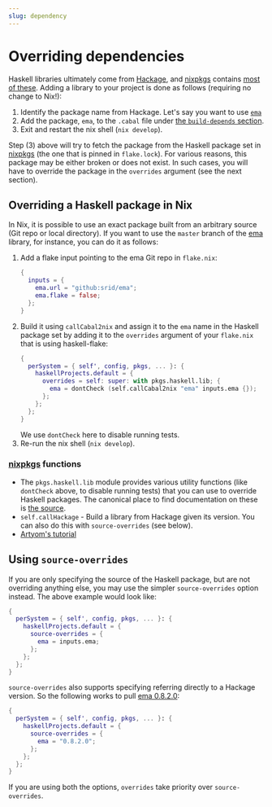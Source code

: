 ```yaml
---
slug: dependency
---
```


# Overriding dependencies

Haskell libraries ultimately come from [Hackage](https://hackage.haskell.org/), and [nixpkgs] contains [most of these](https://nixpkgs.haskell.page/). Adding a library to your project is done as follows (requiring no change to Nix!):

1. Identify the package name from Hackage. Let's say you want to use [`ema`](https://hackage.haskell.org/package/ema)
2. Add the package, `ema`, to the `.cabal` file under [the `build-depends` section](https://cabal.readthedocs.io/en/3.4/cabal-package.html#pkg-field-build-depends).
3. Exit and restart the nix shell (`nix develop`). 

Step (3) above will try to fetch the package from the Haskell package set in [nixpkgs] (the one that is pinned in `flake.lock`). For various reasons, this package may be either broken or does not exist. In such cases, you will have to override the package in the `overrides` argument (see the next section).

## Overriding a Haskell package in Nix

In Nix, it is possible to use an exact package built from an arbitrary source (Git repo or local directory). If you want to use the `master` branch of the [ema](https://hackage.haskell.org/package/ema) library, for instance, you can do it as follows:

1. Add a flake input pointing to the ema Git repo in `flake.nix`: 
    ```nix
    {
      inputs = {
        ema.url = "github:srid/ema";
        ema.flake = false;
      };
    }
    ```
1. Build it using `callCabal2nix` and assign it to the `ema` name in the Haskell package set by adding it to the `overrides` argument of your `flake.nix` that is using haskell-flake:
    ```nix
    {
      perSystem = { self', config, pkgs, ... }: {
        haskellProjects.default = {
          overrides = self: super: with pkgs.haskell.lib; {
            ema = dontCheck (self.callCabal2nix "ema" inputs.ema {}); 
          };
        };
      };
    }
    ```
    We use `dontCheck` here to disable running tests.
1. Re-run the nix shell (`nix develop`).

### [nixpkgs] functions

- The `pkgs.haskell.lib` module provides various utility functions (like `dontCheck` above, to disable running tests) that you can use to override Haskell packages. The canonical place to find documentation on these is [the source](https://github.com/NixOS/nixpkgs/blob/master/pkgs/development/haskell-modules/lib/compose.nix).
- `self.callHackage` - Build a library from Hackage given its version. You can also do this with `source-overrides` (see below).
- [Artyom's tutorial](https://tek.brick.do/how-to-override-dependency-versions-when-building-a-haskell-project-with-nix-K3VXJd8mEKO7) 

## Using `source-overrides`

If you are only specifying the source of the Haskell package, but are not overriding anything else, you may use the simpler `source-overrides` option instead. The above example would look like:

```nix
{
  perSystem = { self', config, pkgs, ... }: {
    haskellProjects.default = {
      source-overrides = {
        ema = inputs.ema;
      };
    };
  };
}
```

`source-overrides` also supports specifying referring directly to a Hackage version. So the following works to pull [ema 0.8.2.0](https://hackage.haskell.org/package/ema-0.8.2.0):

```nix
{
  perSystem = { self', config, pkgs, ... }: {
    haskellProjects.default = {
      source-overrides = {
        ema = "0.8.2.0";
      };
    };
  };
}
```

If you are using both the options, `overrides` take priority over `source-overrides`.



[nixpkgs]: https://zero-to-nix.com/concepts/nixpkgs
